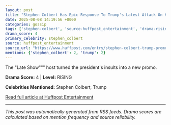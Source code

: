 ```yaml
---
layout: post
title: "Stephen Colbert Has Epic Response To Trump's Latest Attack On His Show"""
date: 2025-08-08 14:19:56 +0000
categories: gossip
tags: ['stephen-colbert', 'source-huffpost_entertainment', 'drama-rising']
drama_score: 4
primary_celebrity: stephen_colbert
source: huffpost_entertainment
source_url: "https://www.huffpost.com/entry/stephen-colbert-trump-promo_n_689577d5e4b001d68aedd44c"""
mentions: {'stephen_colbert': 2, 'trump': 2}
---
```


The "Late Show""" host turned the president's insults into a new promo.

**Drama Score:** 4 | **Level:** RISING

**Celebrities Mentioned:** Stephen Colbert, Trump

[Read full article at Huffpost Entertainment](https://www.huffpost.com/entry/stephen-colbert-trump-promo_n_689577d5e4b001d68aedd44c)

---
*This post was automatically generated from RSS feeds. Drama scores are calculated based on mention frequency and source reliability.*

